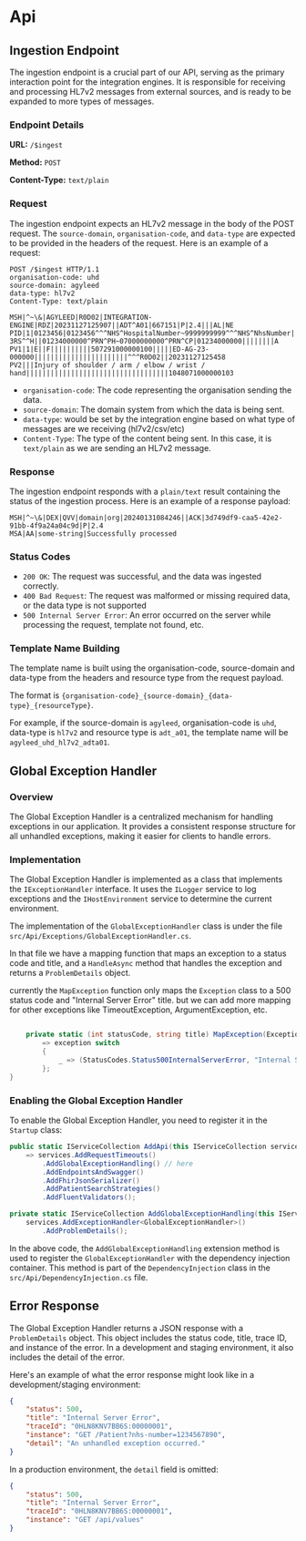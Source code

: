 # Api

## Ingestion Endpoint

The ingestion endpoint is a crucial part of our API, serving as the primary interaction point for the integration engines. It is responsible for receiving and processing HL7v2 messages from external sources, and is ready to be expanded to more types of messages.

### Endpoint Details

**URL:** `/$ingest`

**Method:** `POST`

**Content-Type:** `text/plain`

### Request

The ingestion endpoint expects an HL7v2 message in the body of the POST request. The `source-domain`, `organisation-code`, and `data-type` are expected to be provided in the headers of the request. Here is an example of a request:

```http
POST /$ingest HTTP/1.1
organisation-code: uhd
source-domain: agyleed
data-type: hl7v2
Content-Type: text/plain

MSH|^~\&|AGYLEED|R0D02|INTEGRATION-ENGINE|RDZ|20231127125907||ADT^A01|667151|P|2.4|||AL|NE
PID|1|0123456|0123456^^^NHS^HospitalNumber~9999999999^^^NHS^NhsNumber||SURNAME^NAME||19570830|M|||STREET^STREET2^POOLE^DORSET^BH15 3RS^^H||01234000000^PRN^PH~07000000000^PRN^CP|01234000000||||||||A
PV1|1|E||F||||||||||507291000000100|||||ED-AG-23-000000|||||||||||||||||||||||^^^R0D02||20231127125458
PV2|||Injury of shoulder / arm / elbow / wrist / hand|||||||||||||||||||||||||||||||||||1048071000000103
```

- `organisation-code`: The code representing the organisation sending the data.
- `source-domain`: The domain system from which the data is being sent.
- `data-type`: would be set by the integration engine based on what type of messages are we receiving (hl7v2/csv/etc)
- `Content-Type`: The type of the content being sent. In this case, it is `text/plain` as we are sending an HL7v2 message.

### Response

The ingestion endpoint responds with a `plain/text` result containing the status of the ingestion process. Here is an example of a response payload:

```text
MSH|^~\&|DEX|QVV|domain|org|20240131084246||ACK|3d749df9-caa5-42e2-91bb-4f9a24a04c9d|P|2.4
MSA|AA|some-string|Successfully processed
```

### Status Codes

- `200 OK`: The request was successful, and the data was ingested correctly.
- `400 Bad Request`: The request was malformed or missing required data, or the data type is not supported
- `500 Internal Server Error`: An error occurred on the server while processing the request, template not found, etc.

### Template Name Building

The template name is built using the organisation-code, source-domain and data-type from the headers and resource type from the request payload.

The format is `{organisation-code}_{source-domain}_{data-type}_{resourceType}`.

For example, if the source-domain is `agyleed`, organisation-code is `uhd`, data-type is `hl7v2` and resource type is `adt_a01`, the template name will be `agyleed_uhd_hl7v2_adta01`.

## Global Exception Handler

### Overview

The Global Exception Handler is a centralized mechanism for handling exceptions in our application. It provides a consistent response structure for all unhandled exceptions, making it easier for clients to handle errors.

### Implementation

The Global Exception Handler is implemented as a class that implements the `IExceptionHandler` interface. It uses the `ILogger` service to log exceptions and the `IHostEnvironment` service to determine the current environment.

The implementation of the `GlobalExceptionHandler` class is under the file `src/Api/Exceptions/GlobalExceptionHandler.cs`.

In that file we have a mapping function that maps an exception to a status code and title, and a `HandleAsync` method that handles the exception and returns a `ProblemDetails` object.

currently the `MapException` function only maps the `Exception` class to a 500 status code and "Internal Server Error" title.
but we can add more mapping for other exceptions like TimeoutException, ArgumentException, etc.

```csharp

    private static (int statusCode, string title) MapException(Exception exception)
        => exception switch
        {
            _ => (StatusCodes.Status500InternalServerError, "Internal Server Error")
        };
}
```

### Enabling the Global Exception Handler

To enable the Global Exception Handler, you need to register it in the `Startup` class:

```csharp
public static IServiceCollection AddApi(this IServiceCollection services)
    => services.AddRequestTimeouts()
        .AddGlobalExceptionHandling() // here
        .AddEndpointsAndSwagger()
        .AddFhirJsonSerializer()
        .AddPatientSearchStrategies()
        .AddFluentValidators();

private static IServiceCollection AddGlobalExceptionHandling(this IServiceCollection services) =>
    services.AddExceptionHandler<GlobalExceptionHandler>()
        .AddProblemDetails();
```

In the above code, the `AddGlobalExceptionHandling` extension method is used to register the `GlobalExceptionHandler` with the dependency injection container. This method is part of the `DependencyInjection` class in the `src/Api/DependencyInjection.cs` file.

## Error Response

The Global Exception Handler returns a JSON response with a `ProblemDetails` object. This object includes the status code, title, trace ID, and instance of the error.
In a development and staging environment, it also includes the detail of the error.

Here's an example of what the error response might look like in a development/staging environment:

```json
{
    "status": 500,
    "title": "Internal Server Error",
    "traceId": "0HLN8KNV7BB6S:00000001",
    "instance": "GET /Patient?nhs-number=1234567890",
    "detail": "An unhandled exception occurred."
}
```

In a production environment, the `detail` field is omitted:

```json
{
    "status": 500,
    "title": "Internal Server Error",
    "traceId": "0HLN8KNV7BB6S:00000001",
    "instance": "GET /api/values"
}
```
